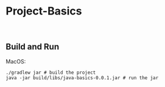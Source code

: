# Project-Basics

<br>

## Build and Run

MacOS:
```shell
./gradlew jar # build the project
java -jar build/libs/java-basics-0.0.1.jar # run the jar
